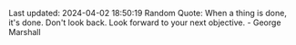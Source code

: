 Last updated: 2024-04-02 18:50:19
Random Quote: When a thing is done, it's done. Don't look back. Look forward to your next objective. - George Marshall